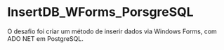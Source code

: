 # InsertDB_WForms_PorsgreSQL
O desafio foi criar um método de inserir dados via Windows Forms, com ADO NET em PostgreSQL.
